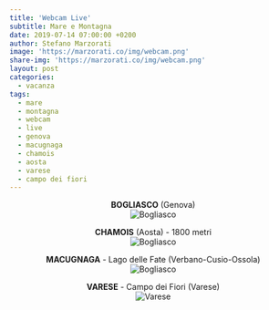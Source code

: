 ```yaml
---
title: 'Webcam Live'
subtitle: Mare e Montagna
date: 2019-07-14 07:00:00 +0200
author: Stefano Marzorati
image: 'https://marzorati.co/img/webcam.png'
share-img: 'https://marzorati.co/img/webcam.png'
layout: post
categories:
  - vacanza
tags:
  - mare
  - montagna
  - webcam
  - live
  - genova
  - macugnaga
  - chamois
  - aosta
  - varese
  - campo dei fiori
---
```

<center><strong>BOGLIASCO</strong> (Genova)</center>   
<center>
<img alt="Bogliasco" src="http://www.prolocobogliasco.it/webcam/current_hd.jpg">
</center>
<p></p>
<center><strong>CHAMOIS</strong> (Aosta) - 1800 metri</center>   
<center>
<img alt="Bogliasco" src="http://www.comune.chamois.ao.it/wcam/webcam_images/chamois.jpg">
</center>
<p></p>
<center><strong>MACUGNAGA</strong> - Lago delle Fate (Verbano-Cusio-Ossola)</center>   
<center>
<img alt="Bogliasco" src="http://www.macugnaga-monterosa.it/images/webcams/lago-delle-fate.jpg/1024x768.jpg">
</center>
<p></p>
<center><strong>VARESE</strong> - Campo dei Fiori  (Varese)</center>   
<center>
<img alt="Varese" src="https://www.astrogeo.va.it/casciago/cdf1_hi.jpg">
</center>
<p></p>